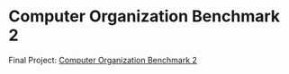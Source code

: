# Computer Organization Benchmark 2

Final Project: [Computer Organization Benchmark 2](https://github.com/ericaokeh/Computer-organization-benchmark-2) 